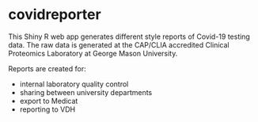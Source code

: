 # covidreporter

This Shiny R web app generates different style reports of Covid-19 testing data. The raw data is generated at the CAP/CLIA accredited Clinical Proteomics Laboratory at George Mason University. 

Reports are created for:

* internal laboratory quality control
* sharing between university departments
* export to Medicat
* reporting to VDH
